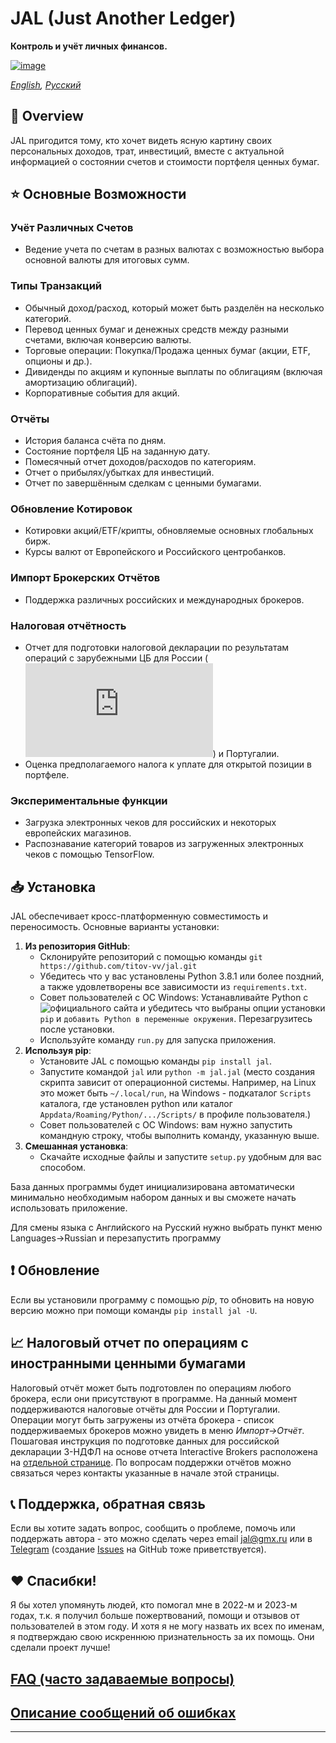 # JAL (Just Another Ledger)
**Контроль и учёт личных финансов.**

[![image](http://img.shields.io/pypi/v/jal.svg)](https://pypi.python.org/pypi/jal/)

*[English](https://github.com/titov-vv/jal/blob/master/docs/README.md), [Русский](https://github.com/titov-vv/jal/blob/master/docs/README.ru.md)*

## 📌 Overview
JAL пригодится тому, кто хочет видеть ясную картину своих персональных доходов, трат, инвестиций, вместе с актуальной информацией о состоянии счетов и стоимости портфеля ценных бумаг.

## ⭐️ Основные Возможности
### Учёт Различных Счетов
- Ведение учета по счетам в разных валютах с возможностью выбора основной валюты для итоговых сумм.
### Типы Транзакций
- Обычный доход/расход, который может быть разделён на несколько категорий.
- Перевод ценных бумаг и денежных средств между разными счетами, включая конверсию валюты.
- Торговые операции: Покупка/Продажа ценных бумаг (акции, ETF, опционы и др.).
- Дивиденды по акциям и купонные выплаты по облигациям (включая амортизацию облигаций).
- Корпоративные события для акций.
### Отчёты
- История баланса счёта по дням.
- Состояние портфеля ЦБ на заданную дату.
- Помесячный отчет доходов/расходов по категориям.
- Отчет о прибылях/убытках для инвестиций.
- Отчет по завершённым сделкам с ценными бумагами.
### Обновление Котировок 
- Котировки акций/ETF/крипты, обновляемые основных глобальных бирж.
- Курсы валют от Европейского и Российского центробанков.
### Импорт Брокерских Отчётов
- Поддержка различных российских и международных брокеров.
### Налоговая отчётность
- Отчет для подготовки налоговой декларации по результатам операций с зарубежными ЦБ для России (![инструкция](https://github.com/titov-vv/jal/blob/master/docs/ru-tax-3ndfl/taxes.md)) и Португалии.
- Оценка предполагаемого налога к уплате для открытой позиции в портфеле.
### Экспериментальные функции
- Загрузка электронных чеков для российских и некоторых европейских магазинов. 
- Распознавание категорий товаров из загруженных электронных чеков с помощью TensorFlow.

## 📥 Установка
JAL обеспечивает кросс-платформенную совместимость и переносимость. Основные варианты установки:
1. **Из репозитория GitHub**:
   - Склонируйте репозиторий с помощью команды `git https://github.com/titov-vv/jal.git`
   - Убедитесь что у вас установлены Python 3.8.1 или более поздний, а также удовлетворены все зависимости из `requirements.txt`.
   - Совет пользователей с ОС Windows: Устанавливайте Python с ![официального сайта](https://www.python.org/) и убедитесь что выбраны опции установки `pip` и `добавить Python в переменные окружения`. Перезагрузитесь после установки.
   - Используйте команду `run.py` для запуска приложения.
2. **Используя pip**:
   - Установите JAL с помощью команды `pip install jal`.
   - Запустите командой `jal` или `python -m jal.jal` (место создания скрипта зависит от операционной системы. Например, на Linux это может быть `~/.local/run`, на Windows - подкаталог `Scripts` каталога, где установлен python или каталог `Appdata/Roaming/Python/.../Scripts/` в профиле пользователя.)
   - Совет пользователей с ОС Windows: вам нужно запустить командную строку, чтобы выполнить команду, указанную выше.
3. **Смешанная установка**:
   - Скачайте исходные файлы и запустите `setup.py` удобным для вас способом.


База данных программы будет инициализирована автоматически минимально необходимым набором данных и вы сможете начать использовать приложение.

Для смены языка с Английского на Русский нужно выбрать пункт меню Languages->Russian и перезапустить программу

## ❗️ Обновление
Если вы установили программу с помощью *pip*, то обновить на новую версию можно при помощи команды `pip install jal -U`.

## 📈 Налоговый отчет по операциям с иностранными ценными бумагами
Налоговый отчёт может быть подготовлен по операциям любого брокера, если они присутствуют в программе. На данный момент поддерживаются налоговые отчёты для России и Португалии.  
Операции могут быть загружены из отчёта брокера - список поддерживаемых брокеров можно увидеть в меню *Импорт->Отчёт*.  
Пошаговая инструкция по подготовке данных для российской декларации 3-НДФЛ на основе отчета Interactive Brokers расположена на [отдельной странице](https://github.com/titov-vv/jal/blob/master/docs/ru-tax-3ndfl/taxes.md).
По вопросам поддержки отчётов можно связаться через контакты указанные в начале этой страницы.

## 📞 Поддержка, обратная связь
Если вы хотите задать вопрос, сообщить о проблеме, помочь или поддержать автора - это можно сделать через email [jal@gmx.ru](mailto:jal@gmx.ru?subject=%5BJAL%5D%20Help) или в [Telegram](https://t.me/jal_support) (создание [Issues](https://github.com/titov-vv/jal/issues) на GitHub тоже приветствуется).

## ❤️ Спасибки!
Я бы хотел упомянуть людей, кто помогал мне в 2022-м и 2023-м годах, т.к. я получил больше пожертвований, помощи и отзывов от пользователей в этом году.
И хотя я не могу назвать их всех по именам, я подтверждаю свою искреннюю признательность за их помощь. Они сделали проект лучше! 

## [FAQ (часто задаваемые вопросы)](https://github.com/titov-vv/jal/blob/master/docs/FAQ.ru.md)

## [Описание сообщений об ошибках](https://github.com/titov-vv/jal/blob/master/docs/error_description.ru.md)


 ---
